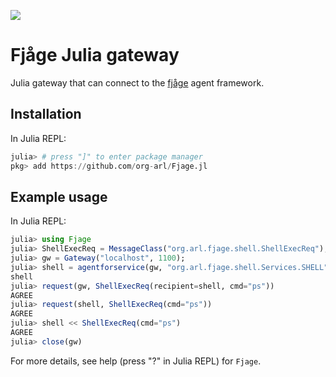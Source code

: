 ![](https://github.com/org-arl/Fjage.jl/workflows/CI/badge.svg)

# Fjåge Julia gateway

Julia gateway that can connect to the [fjåge](https://github.com/org-arl/fjage) agent framework.

## Installation

In Julia REPL:
```julia
julia> # press "]" to enter package manager
pkg> add https://github.com/org-arl/Fjage.jl
```

## Example usage

In Julia REPL:
```julia
julia> using Fjage
julia> ShellExecReq = MessageClass("org.arl.fjage.shell.ShellExecReq");
julia> gw = Gateway("localhost", 1100);
julia> shell = agentforservice(gw, "org.arl.fjage.shell.Services.SHELL")
shell
julia> request(gw, ShellExecReq(recipient=shell, cmd="ps"))
AGREE
julia> request(shell, ShellExecReq(cmd="ps"))
AGREE
julia> shell << ShellExecReq(cmd="ps")
AGREE
julia> close(gw)
```

For more details, see help (press "?" in Julia REPL) for `Fjage`.
